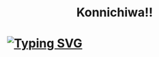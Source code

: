 <h1 align='center'>Konnichiwa!!<img src=""</h1>

<h1>
<a href="https://git.io/typing.svg">
  <img src="https://readme-typing-svg.herokuapp.com?font=Fira+Code&pause=1000&width=435&lines=Ox+Zile!...;A+Software+Developer+...;and+Web+Designer...;Sudo+;Lover🖤&center=true&size=15" alt="Typing SVG" />
</a>
</h1>
